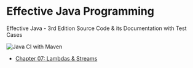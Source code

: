 # Effective Java Programming

Effective Java - 3rd Edition Source Code &amp; its Documentation with Test Cases

![Java CI with Maven](https://github.com/gbaswath/effective-java-programming/workflows/Java%20CI%20with%20Maven/badge.svg?branch=master)

* [Chapter 07: Lambdas & Streams](https://github.com/gbaswath/effective-java-programming/milestone/1)
